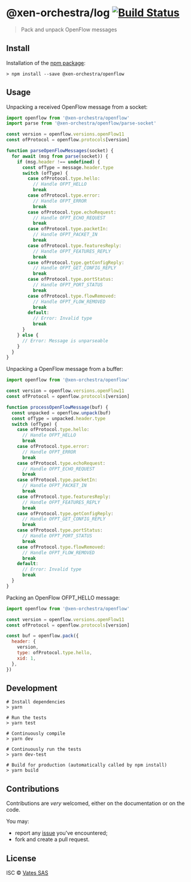 # @xen-orchestra/log [![Build Status](https://travis-ci.org/vatesfr/xen-orchestra.png?branch=master)](https://travis-ci.org/vatesfr/xen-orchestra)

> Pack and unpack OpenFlow messages

## Install

Installation of the [npm package](https://npmjs.org/package/@xen-orchestra/openflow):

```
> npm install --save @xen-orchestra/openflow
```

## Usage

Unpacking a received OpenFlow message from a socket:

```js
import openflow from '@xen-orchestra/openflow'
import parse from '@xen-orchestra/openflow/parse-socket'

const version = openflow.versions.openFlow11
const ofProtocol = openflow.protocols[version]

function parseOpenFlowMessages(socket) {
  for await (msg from parse(socket)) {
    if (msg.header !== undefined) {
      const ofType = message.header.type
      switch (ofType) {
        case ofProtocol.type.hello:
          // Handle OFPT_HELLO
          break
        case ofProtocol.type.error:
          // Handle OFPT_ERROR
          break
        case ofProtocol.type.echoRequest:
          // Handle OFPT_ECHO_REQUEST
          break
        case ofProtocol.type.packetIn:
          // Handle OFPT_PACKET_IN
          break
        case ofProtocol.type.featuresReply:
          // Handle OFPT_FEATURES_REPLY
          break
        case ofProtocol.type.getConfigReply:
          // Handle OFPT_GET_CONFIG_REPLY
          break
        case ofProtocol.type.portStatus:
          // Handle OFPT_PORT_STATUS
          break
        case ofProtocol.type.flowRemoved:
          // Handle OFPT_FLOW_REMOVED
          break
        default:
          // Error: Invalid type
          break
      }
    } else {
      // Error: Message is unparseable
    }
  }
}
```

Unpacking a OpenFlow message from a buffer:

```js
import openflow from '@xen-orchestra/openflow'

const version = openflow.versions.openFlow11
const ofProtocol = openflow.protocols[version]

function processOpenFlowMessage(buf) {
  const unpacked = openflow.unpack(buf)
  const ofType = unpacked.header.type
  switch (ofType) {
    case ofProtocol.type.hello:
      // Handle OFPT_HELLO
      break
    case ofProtocol.type.error:
      // Handle OFPT_ERROR
      break
    case ofProtocol.type.echoRequest:
      // Handle OFPT_ECHO_REQUEST
      break
    case ofProtocol.type.packetIn:
      // Handle OFPT_PACKET_IN
      break
    case ofProtocol.type.featuresReply:
      // Handle OFPT_FEATURES_REPLY
      break
    case ofProtocol.type.getConfigReply:
      // Handle OFPT_GET_CONFIG_REPLY
      break
    case ofProtocol.type.portStatus:
      // Handle OFPT_PORT_STATUS
      break
    case ofProtocol.type.flowRemoved:
      // Handle OFPT_FLOW_REMOVED
      break
    default:
      // Error: Invalid type
      break
  }
}
```

Packing an OpenFlow OFPT_HELLO message:

```js
import openflow from '@xen-orchestra/openflow'

const version = openflow.versions.openFlow11
const ofProtocol = openflow.protocols[version]

const buf = openflow.pack({
  header: {
    version,
    type: ofProtocol.type.hello,
    xid: 1,
  },
})
```

## Development

```
# Install dependencies
> yarn

# Run the tests
> yarn test

# Continuously compile
> yarn dev

# Continuously run the tests
> yarn dev-test

# Build for production (automatically called by npm install)
> yarn build
```

## Contributions

Contributions are _very_ welcomed, either on the documentation or on
the code.

You may:

- report any [issue](https://github.com/vatesfr/xen-orchestra/issues/)
  you've encountered;
- fork and create a pull request.

## License

ISC © [Vates SAS](https://vates.fr)
